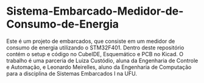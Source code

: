 # Sistema-Embarcado-Medidor-de-Consumo-de-Energia

Este é um projeto de embarcados, que consiste em um medidor de consumo de energia utilizando o STM32F401.
Dentro deste repositório contém o setup e código no CubeIDE, Esquemático e PCB no Kicad.
O trabalho é uma parceria de Luiza Custódio, aluna da Engenharia de Controle e Automação, e Leonardo Meirelles, aluno da Engenharia de Computação para a disciplina de Sistemas Embarcados I na UFU.
